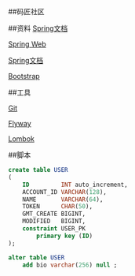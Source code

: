 ##码匠社区

##资料
[Spring文档](https://spring.io/guides)

[Spring Web](https://spring.io/guides/gs/serving-web-content/)

[Spring文档](https://docs.github.com/cn/developers/apps/creating-an-oauth-app)

[Bootstrap](https://v3.bootcss.com)

##工具

[Git](https://git-scm.com/downloads)

[Flyway](https://flywaydb.org/documentation/getstarted/firststeps/maven)

[Lombok](https://projectlombok.org/setup/maven)

##脚本
```sql
create table USER
(
    ID         INT auto_increment,
    ACCOUNT_ID VARCHAR(128),
    NAME       VARCHAR(64),
    TOKEN      CHAR(50),
    GMT_CREATE BIGINT,
    MODIFIED   BIGINT,
    constraint USER_PK
        primary key (ID)
);

```
```sql
alter table USER
    add bio varchar(256) null ;
```